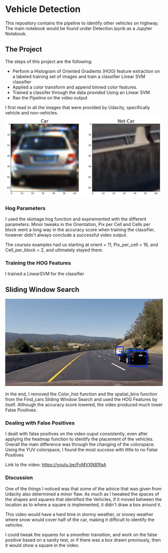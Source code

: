 
# Vehicle Detection
This repository contains the pipeline to identify other vehicles on highway. The main notebook would be found under Detection.ipynb as a Jupyter Notebook.


## The Project

The steps of this project are the following:

* Perform a Histogram of Oriented Gradients (HOG) feature extraction on a labeled training set of images and train a classifier Linear SVM classifier
* Applied a color transform and append binned color features. 
* Trained a classifer through the data provided Using an Linear SVM
* Ran the Pipeline on the video output 

I first read in all the images that were provided by Udacity, specifically vehicle and non-vehicles.
![](https://github.com/jamestouri/Vehicle-Detection-Tracking/blob/master/car_not_car.png)

### Hog Parameters 
I used the skimage.hog function and expiremented with the different parameters.  Minor tweaks in the Orientation, Pix per Cell and Cells per block went a long way in the accuracy score when training the classifier, however didn't always conclude a successful video output.  

The courses examples had us starting at orient = 11, Pix_per_cell = 16, and Cell_per_block = 2, and ultimately stayed there. 

### Training the HOG Features 

I trained a LinearSVM for the classifier

## Sliding Window Search 

![](https://github.com/jamestouri/Vehicle-Detection-Tracking/blob/master/Vehicleidentified.png)

In the end, I removed the Color_hist function and the spatial_bins function from the Find_cars Sliding Window Search and used the HOG Features by itself.  Although the accuracy score lowered, the video produced much lower False Positives.

### Dealing with False Positives

I dealt with false positives on the video ouput consistently, even after applying the heatmap function to identify the placement of the vehicles. Overall the main difference was through the changing of the colorspace.  Using the YUV colorspace, I found the most success with little to no False Positives


Link to the video: https://youtu.be/FvMVXN81fqA

### Discussion
One of the things I noticed was that some of the advice that was given from Udacity also determined a minor flaw.  As much as I tweaked the spaces of the shapes and squares that identified the Vehicles, if it moved between the location as to where a square is implemented, it didn't draw a box around it. 

This video would have a hard time in stormy weather, or snowy weather where snow would cover half of the car, making it difficult to identify the vehicles. 

I could tweak the squares for a smoother transition, and work on the false positive based on a sanity test, or if there was a box drawn previously, then it would show a square in the video. 






